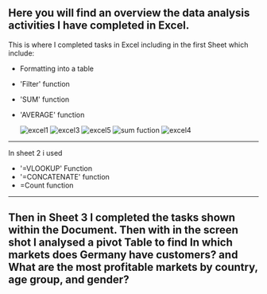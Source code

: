 
Here you will find an overview the data analysis activities I have completed in Excel.
-----------------------------------

This is where I completed tasks in Excel including in the first Sheet which include:
*  Formatting into a table 
* 'Filter' function
* 'SUM' function
* 'AVERAGE' function

    ![excel1](https://github.com/user-attachments/assets/0d7225f0-86eb-41d0-8948-b7966b4a79b1)
![excel3](https://github.com/user-attachments/assets/fcb82934-4f92-4410-aef5-579792dc3a37)
![excel5](https://github.com/user-attachments/assets/da22eb4c-3840-41e4-8262-5045befffea2)
![sum fuction](https://github.com/user-attachments/assets/47962b7d-0666-4531-8759-e0406b39d99b)
![excel4](https://github.com/user-attachments/assets/5261cf05-567e-4817-bc4c-4869ee547446)

---------------------------------------
  
   In sheet 2 i used 
*  '=VLOOKUP' Function
*  '=CONCATENATE' function
*   =Count function
---------------------------------------

Then in Sheet 3 I completed the tasks shown within the Document. Then with in the screen shot I analysed a pivot Table to find In which markets does Germany have customers? and What are the most profitable markets by country, age group, and gender?
--------------------------------

